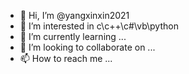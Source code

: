 - 👋 Hi, I’m @yangxinxin2021
- 👀 I’m interested in c\c++\c#\vb\python
- 🌱 I’m currently learning ...
- 💞️ I’m looking to collaborate on ...
- 📫 How to reach me ...

<!---
yangxinxin2021/yangxinxin2021 is a ✨ special ✨ repository because its `README.md` (this file) appears on your GitHub profile.
You can click the Preview link to take a look at your changes.
--->
